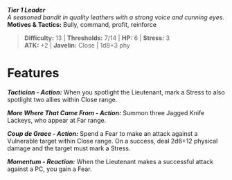 ***Tier 1 Leader***  
*A seasoned bandit in quality leathers with a strong voice and cunning eyes.*  
**Motives & Tactics:** Bully, command, profit, reinforce

> **Difficulty:** 13 | **Thresholds:** 7/14 | **HP:** 6 | **Stress:** 3  
> **ATK:** +2 | **Javelin:** Close | 1d8+3 phy  

# Features

***Tactician - Action:*** When you spotlight the Lieutenant, mark a Stress to also spotlight two allies within Close range.

***More Where That Came From - Action:*** Summon three Jagged Knife Lackeys, who appear at Far range.

***Coup de Grace - Action:*** Spend a Fear to make an attack against a Vulnerable target within Close range. On a success, deal 2d6+12 physical damage and the target must mark a Stress.

***Momentum - Reaction:*** When the Lieutenant makes a successful attack against a PC, you gain a Fear.
